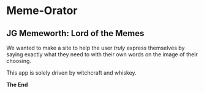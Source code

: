 # Meme-Orator

## JG Memeworth: Lord of the Memes

We wanted to make a site to help the user _truly_ express themselves by saying exactly what they need to
with their own words on the image of their choosing.

This app is solely driven by witchcraft and whiskey.

**The End**
